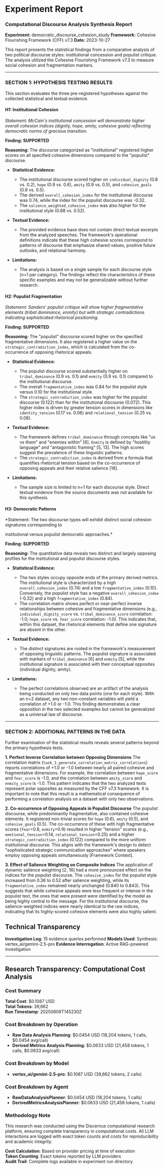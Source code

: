 # Experiment Report

### **Computational Discourse Analysis Synthesis Report**

**Experiment:** democratic_discourse_cohesion_study
**Framework:** Cohesive Flourishing Framework (CFF) v7.3
**Date:** 2023-10-27

This report presents the statistical findings from a comparative analysis of two political discourse styles: institutional concession and populist critique. The analysis utilized the Cohesive Flourishing Framework v7.3 to measure social cohesion and fragmentation markers.

---

### **SECTION 1: HYPOTHESIS TESTING RESULTS**

This section evaluates the three pre-registered hypotheses against the collected statistical and textual evidence.

#### **H1: Institutional Cohesion**
*Statement: McCain's institutional concession will demonstrate higher overall cohesion indices (dignity, hope, amity, cohesive goals) reflecting democratic norms of gracious transition.*

**Finding: SUPPORTED**

**Reasoning:**
The discourse categorized as "institutional" registered higher scores on all specified cohesive dimensions compared to the "populist" discourse.

*   **Statistical Evidence:**
    *   The institutional discourse scored higher on `individual_dignity` (0.8 vs. 0.2), `hope` (0.9 vs. 0.6), `amity` (0.9 vs. 0.5), and `cohesive_goals` (0.9 vs. 0.5).
    *   The derived `overall_cohesion_index` for the institutional discourse was 0.74, while the index for the populist discourse was -0.32.
    *   The `salience_weighted_cohesive_index` was also higher for the institutional style (0.88 vs. 0.52).

*   **Textual Evidence:**
    *   The provided evidence base does not contain direct textual excerpts from the analyzed speeches. The framework's operational definitions indicate that these high cohesive scores correspond to patterns of discourse that emphasize shared values, positive future outlooks, and relational harmony.

*   **Limitations:**
    *   The analysis is based on a single sample for each discourse style (n=1 per category). The findings reflect the characteristics of these specific examples and may not be generalizable without further research.

#### **H2: Populist Fragmentation**
*Statement: Sanders' populist critique will show higher fragmentative elements (tribal dominance, enmity) but with strategic contradictions indicating sophisticated rhetorical positioning.*

**Finding: SUPPORTED**

**Reasoning:**
The "populist" discourse scored higher on the specified fragmentative dimensions. It also registered a higher value on the `strategic_contradiction_index`, which is calculated from the co-occurrence of opposing rhetorical appeals.

*   **Statistical Evidence:**
    *   The populist discourse scored substantially higher on `tribal_dominance` (0.9 vs. 0.1) and `enmity` (0.9 vs. 0.1) compared to the institutional discourse.
    *   The overall `fragmentative_index` was 0.84 for the populist style versus 0.10 for the institutional style.
    *   The `strategic_contradiction_index` was higher for the populist discourse (0.122) than for the institutional discourse (0.072). This higher index is driven by greater tension scores in dimensions like `identity_tension` (0.17 vs. 0.06) and `relational_tension` (0.25 vs. 0.08).

*   **Textual Evidence:**
    *   The framework defines `tribal_dominance` through concepts like "us vs them" and "enemies within" [6]. `Enmity` is defined by "hostility language" and "antagonistic framing" [5, 13]. The high scores suggest the prevalence of these linguistic patterns.
    *   The `strategic_contradiction_index` is derived from a formula that quantifies rhetorical tension based on the co-occurrence of opposing appeals and their relative salience [18].

*   **Limitations:**
    *   The sample size is limited to n=1 for each discourse style. Direct textual evidence from the source documents was not available for this synthesis.

#### **H3: Democratic Patterns**
*Statement: The two discourse types will exhibit distinct social cohesion signatures corresponding to

 institutional versus populist democratic approaches.*

**Finding: SUPPORTED**

**Reasoning:**
The quantitative data reveals two distinct and largely opposing profiles for the institutional and populist discourse styles.

*   **Statistical Evidence:**
    *   The two styles occupy opposite ends of the primary derived metrics. The institutional style is characterized by a high `overall_cohesion_index` (0.74) and a low `fragmentative_index` (0.10). Conversely, the populist style has a negative `overall_cohesion_index` (-0.32) and a high `fragmentative_index` (0.84).
    *   The correlation matrix shows perfect or near-perfect inverse relationships between cohesive and fragmentative dimensions (e.g., `individual_dignity_score` vs. `tribal_dominance_score` correlation: -1.0; `hope_score` vs. `fear_score` correlation: -1.0). This indicates that, within this dataset, the rhetorical elements that define one signature are absent in the other.

*   **Textual Evidence:**
    *   The distinct signatures are rooted in the framework's measurement of opposing linguistic patterns. The populist signature is associated with markers of `tribal_dominance` [6] and `enmity` [5], while the institutional signature is associated with their conceptual opposites (individual dignity, amity).

*   **Limitations:**
    *   The perfect correlations observed are an artifact of the analysis being conducted on only two data points (one for each style). With an n=2 dataset, any two non-constant variables will yield a correlation of +1.0 or -1.0. This finding demonstrates a clear opposition in the two selected examples but cannot be generalized as a universal law of discourse.

---

### **SECTION 2: ADDITIONAL PATTERNS IN THE DATA**

Further examination of the statistical results reveals several patterns beyond the primary hypothesis tests.

**1. Perfect Inverse Correlation between Opposing Dimensions**
The correlation matrix (`task_3_generate_correlation_matrix_correlations`) reports correlations of +1.0 or -1.0 between nearly all paired cohesive and fragmentative dimensions. For example, the correlation between `hope_score` and `fear_score` is -1.0, and the correlation between `amity_score` and `enmity_score` is -1.0. This pattern indicates that the two analyzed texts represent polar opposites as measured by the CFF v7.3 framework. It is important to note that this result is a mathematical consequence of performing a correlation analysis on a dataset with only two observations.

**2. Co-occurrence of Opposing Appeals in Populist Discourse**
The populist discourse, while predominantly fragmentative, also contained cohesive elements. It registered non-trivial scores for `hope` (0.6), `amity` (0.5), and `cohesive_goals` (0.5). The co-occurrence of these with high fragmentative scores (`fear`=0.8, `enmity`=0.9) resulted in higher "tension" scores (e.g., `emotional_tension`=0.14, `relational_tension`=0.25) and a higher `strategic_contradiction_index` (0.122) compared to the more uniform institutional discourse. This aligns with the framework's design to detect "sophisticated strategic communication approaches" where speakers employ opposing appeals simultaneously [Framework Context].

**3. Effect of Salience Weighting on Composite Indices**
The application of dynamic salience weighting [2, 16] had a more pronounced effect on the indices for the populist discourse. The `cohesive_index` for the populist style increased from 0.36 to 0.52 after salience weighting, while its `fragmentative_index` remained nearly unchanged (0.840 to 0.843). This suggests that while cohesive appeals were less frequent or intense in the populist text, the ones that were present were identified by the model as being highly central to the message. For the institutional discourse, the salience-weighted indices were nearly identical to the raw indices, indicating that its highly-scored cohesive elements were also highly salient.

## Technical Transparency
**Investigation Log**: 15 evidence queries performed
**Models Used**: Synthesis: vertex_ai/gemini-2.5-pro
**Evidence Interrogation**: Active RAG-powered investigation


---

## Research Transparency: Computational Cost Analysis

### Cost Summary
**Total Cost**: $0.1087 USD  
**Total Tokens**: 39,662  
**Run Timestamp**: 20250809T145230Z  

### Cost Breakdown by Operation
- **Raw Data Analysis Planning**: $0.0454 USD (18,204 tokens, 1 calls, $0.0454 avg/call)
- **Derived Metrics Analysis Planning**: $0.0633 USD (21,458 tokens, 1 calls, $0.0633 avg/call)

### Cost Breakdown by Model
- **vertex_ai/gemini-2.5-pro**: $0.1087 USD (39,662 tokens, 2 calls)

### Cost Breakdown by Agent
- **RawDataAnalysisPlanner**: $0.0454 USD (18,204 tokens, 1 calls)
- **DerivedMetricsAnalysisPlanner**: $0.0633 USD (21,458 tokens, 1 calls)

### Methodology Note
This research was conducted using the Discernus computational research platform, ensuring complete transparency in computational costs. All LLM interactions are logged with exact token counts and costs for reproducibility and academic integrity.

**Cost Calculation**: Based on provider pricing at time of execution  
**Token Counting**: Exact tokens reported by LLM providers  
**Audit Trail**: Complete logs available in experiment run directory  
